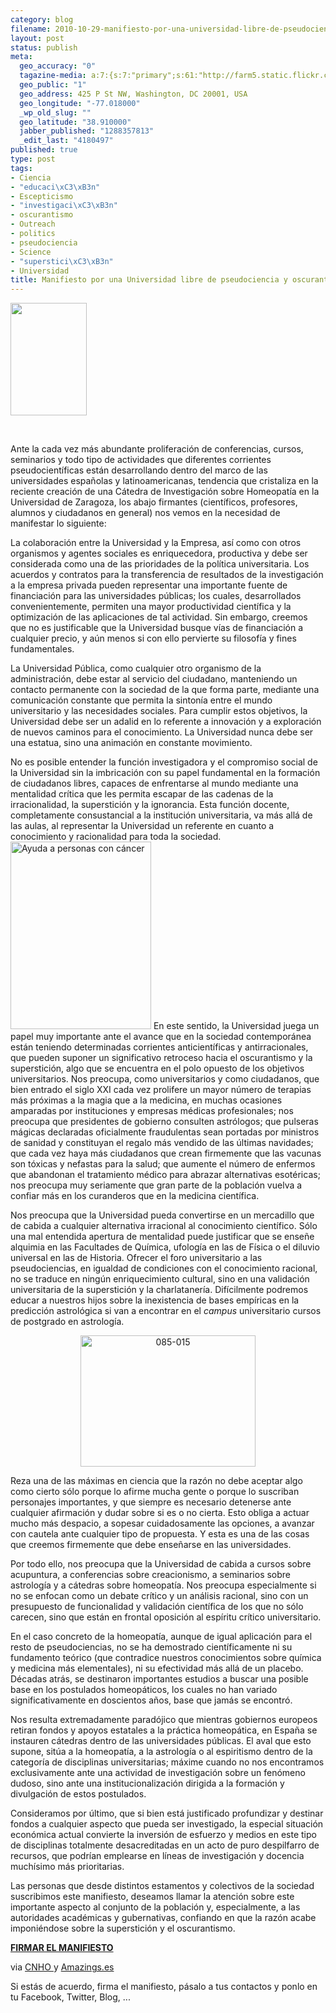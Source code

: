 ```yaml
--- 
category: blog
filename: 2010-10-29-manifiesto-por-una-universidad-libre-de-pseudociencia-y-oscurantismo.md
layout: post
status: publish
meta: 
  geo_accuracy: "0"
  tagazine-media: a:7:{s:7:"primary";s:61:"http://farm5.static.flickr.com/4023/4322772657_be8fe39ea6.jpg";s:6:"images";a:3:{s:89:"http://nasonurb.files.wordpress.com/2010/10/2011ene-sep-homeopatia-clinica-logo.jpg?w=204";a:6:{s:8:"file_url";s:89:"http://nasonurb.files.wordpress.com/2010/10/2011ene-sep-homeopatia-clinica-logo.jpg?w=204";s:5:"width";s:3:"204";s:6:"height";s:3:"299";s:4:"type";s:5:"image";s:4:"area";s:5:"60996";s:9:"file_path";s:0:"";}s:61:"http://farm5.static.flickr.com/4023/4322772657_be8fe39ea6.jpg";a:6:{s:8:"file_url";s:61:"http://farm5.static.flickr.com/4023/4322772657_be8fe39ea6.jpg";s:5:"width";s:3:"375";s:6:"height";s:3:"500";s:4:"type";s:5:"image";s:4:"area";s:6:"187500";s:9:"file_path";s:0:"";}s:61:"http://farm3.static.flickr.com/2791/4387469907_b615e3782a.jpg";a:6:{s:8:"file_url";s:61:"http://farm3.static.flickr.com/2791/4387469907_b615e3782a.jpg";s:5:"width";s:3:"400";s:6:"height";s:3:"300";s:4:"type";s:5:"image";s:4:"area";s:6:"120000";s:9:"file_path";s:0:"";}}s:6:"videos";a:0:{}s:11:"image_count";s:1:"3";s:6:"author";s:7:"4180497";s:7:"blog_id";s:7:"8438084";s:9:"mod_stamp";s:19:"2010-10-29 13:41:35";}
  geo_public: "1"
  geo_address: 425 P St NW, Washington, DC 20001, USA
  geo_longitude: "-77.018000"
  _wp_old_slug: ""
  geo_latitude: "38.910000"
  jabber_published: "1288357813"
  _edit_last: "4180497"
published: true
type: post
tags: 
- Ciencia
- "educaci\xC3\xB3n"
- Escepticismo
- "investigaci\xC3\xB3n"
- oscurantismo
- Outreach
- politics
- pseudociencia
- Science
- "superstici\xC3\xB3n"
- Universidad
title: Manifiesto por una Universidad libre de pseudociencia y oscurantismo
---
```

<a href="http://nasonurb.files.wordpress.com/2010/10/2011ene-sep-homeopatia-clinica-logo.jpg"><img class="size-medium wp-image-1039 alignleft" title="IF" src="http://nasonurb.files.wordpress.com/2010/10/2011ene-sep-homeopatia-clinica-logo.jpg?w=204" alt="" width="122" height="180" /></a>

&nbsp;

Ante la cada vez más abundante proliferación de conferencias, cursos, seminarios y todo tipo de actividades que diferentes corrientes pseudocientíficas están desarrollando dentro del marco de las universidades españolas y latinoamericanas, tendencia que cristaliza en la reciente creación de una Cátedra de Investigación sobre Homeopatía en la Universidad de Zaragoza, los abajo firmantes (científicos, profesores, alumnos y ciudadanos en general) nos vemos en la necesidad de manifestar lo siguiente:

<!--more-->
La colaboración entre la Universidad y la Empresa, así como con otros organismos y agentes sociales es enriquecedora, productiva y debe ser considerada como una de las prioridades de la política universitaria. Los acuerdos y contratos para la transferencia de resultados de la investigación a la empresa privada pueden representar una importante fuente de financiación para las universidades públicas; los cuales, desarrollados convenientemente, permiten una mayor productividad científica y la optimización de las aplicaciones de tal actividad. Sin embargo, creemos que no es justificable que la Universidad busque vías de financiación a cualquier precio, y aún menos si con ello pervierte su filosofía y fines fundamentales.

La Universidad Pública, como cualquier otro organismo de la administración, debe estar al servicio del ciudadano, manteniendo un contacto permanente con la sociedad de la que forma parte, mediante una comunicación constante que permita la sintonía entre el mundo universitario y las necesidades sociales. Para cumplir estos objetivos, la Universidad debe ser un adalid en lo referente a innovación y a exploración de nuevos caminos para el conocimiento. La Universidad nunca debe ser una estatua, sino una animación en constante movimiento.

No es posible entender la función investigadora y el compromiso social de la Universidad sin la imbricación con su papel fundamental en la formación de ciudadanos libres, capaces de enfrentarse al mundo mediante una mentalidad crítica que les permita escapar de las cadenas de la irracionalidad, la superstición y la ignorancia. Esta función docente, completamente consustancial a la institución universitaria, va más allá de las aulas, al representar la Universidad un referente en cuanto a conocimiento y racionalidad para toda la sociedad.
<a title="Ayuda a personas con cáncer by RinzeWind, on Flickr" href="http://www.flickr.com/photos/rinzewind/4322772657/"><img class="alignright" src="http://farm5.static.flickr.com/4023/4322772657_be8fe39ea6.jpg" alt="Ayuda a personas con cáncer" width="225" height="300" /></a>
En este sentido, la Universidad juega un papel muy importante ante el avance que en la sociedad contemporánea están teniendo determinadas corrientes anticientíficas y antirracionales, que pueden suponer un significativo retroceso hacia el oscurantismo y la superstición, algo que se encuentra en el polo opuesto de los objetivos universitarios. Nos preocupa, como universitarios y como ciudadanos, que bien entrado el siglo XXI cada vez prolifere un mayor número de terapias más próximas a la magia que a la medicina, en muchas ocasiones amparadas por instituciones y empresas médicas profesionales; nos preocupa que presidentes de gobierno consulten astrólogos; que pulseras mágicas declaradas oficialmente fraudulentas sean portadas por ministros de sanidad y constituyan el regalo más vendido de las últimas navidades; que cada vez haya más ciudadanos que crean firmemente que las vacunas son tóxicas y nefastas para la salud; que aumente el número de enfermos que abandonan el tratamiento médico para abrazar alternativas esotéricas; nos preocupa muy seriamente que gran parte de la población vuelva a confiar más en los curanderos que en la medicina científica.

Nos preocupa que la Universidad pueda convertirse en un mercadillo que de cabida a cualquier alternativa irracional al conocimiento científico. Sólo una mal entendida apertura de mentalidad puede justificar que se enseñe alquimia en las Facultades de Química, ufología en las de Física o el diluvio universal en las de Historia. Ofrecer el foro universitario a las pseudociencias, en igualdad de condiciones con el conocimiento racional, no se traduce en ningún enriquecimiento cultural, sino en una validación universitaria de la superstición y la charlatanería. Difícilmente podremos educar a nuestros hijos sobre la inexistencia de bases empíricas en la predicción astrológica si van a encontrar en el <em>campus</em> universitario cursos de postgrado en astrología.
<p style="text-align:center;"><a title="085-015 by Woodwolf, on Flickr" href="http://www.flickr.com/photos/woodwolf/4387469907/"><img class="aligncenter" src="http://farm3.static.flickr.com/2791/4387469907_b615e3782a.jpg" alt="085-015" width="280" height="210" /></a></p>
Reza una de las máximas en ciencia que la razón no debe aceptar algo como cierto sólo porque lo afirme mucha gente o porque lo suscriban personajes importantes, y que siempre es necesario detenerse ante cualquier afirmación y dudar sobre si es o no cierta. Esto obliga a actuar mucho más despacio, a sopesar cuidadosamente las opciones, a avanzar con cautela ante cualquier tipo de propuesta. Y esta es una de las cosas que creemos firmemente que debe enseñarse en las universidades.

Por todo ello, nos preocupa que la Universidad de cabida a cursos sobre acupuntura, a conferencias sobre creacionismo, a seminarios sobre astrología y a cátedras sobre homeopatía. Nos preocupa especialmente si no se enfocan como un debate crítico y un análisis racional, sino con un presupuesto de funcionalidad y validación científica de los que no sólo carecen, sino que están en frontal oposición al espíritu crítico universitario.

En el caso concreto de la homeopatía, aunque de igual aplicación para el resto de pseudociencias, no se ha demostrado científicamente ni su fundamento teórico (que contradice nuestros conocimientos sobre química y medicina más elementales), ni su efectividad más allá de un placebo. Décadas atrás, se destinaron importantes estudios a buscar una posible base en los postulados homeopáticos, los cuales no han variado significativamente en doscientos años, base que jamás se encontró.

Nos resulta extremadamente paradójico que mientras gobiernos europeos retiran fondos y apoyos estatales a la práctica homeopática, en España se instauren cátedras dentro de las universidades públicas. El aval que esto supone, sitúa a la homeopatía, a la astrología o al espiritismo dentro de la categoría de disciplinas universitarias; máxime cuando no nos encontramos exclusivamente ante una actividad de investigación sobre un fenómeno dudoso, sino ante una institucionalización dirigida a la formación y divulgación de estos postulados.

Consideramos por último, que si bien está justificado profundizar y destinar fondos a cualquier aspecto que pueda ser investigado, la especial situación económica actual convierte la inversión de esfuerzo y medios en este tipo de disciplinas totalmente desacreditadas en un acto de puro despilfarro de recursos, que podrían emplearse en líneas de investigación y docencia muchísimo más prioritarias.

Las personas que desde distintos estamentos y colectivos de la sociedad suscribimos este manifiesto, deseamos llamar la atención sobre este importante aspecto al conjunto de la población y, especialmente, a las autoridades académicas y gubernativas, confiando en que la razón acabe imponiéndose sobre la superstición y el oscurantismo.

<strong><a href="http://www.peticionpublica.es/PeticaoAssinar.aspx?pi=lcyd" target="_blank">FIRMAR EL MANIFIESTO</a></strong>

<strong>
</strong>

via <a href="http://cnho.wordpress.com/2010/10/29/manifiesto-por-una-universidad-libre-de-pseudociencia-y-oscurantismo/">CNHO </a>y <a href="http://amazings.es/2010/10/29/manifiesto-por-una-universidad-libre-de-pseudociencia-y-oscurantismo/">Amazings.es</a>

Si estás de acuerdo, firma el manifiesto, pásalo a tus contactos y ponlo en tu Facebook, Twitter, Blog, ...
